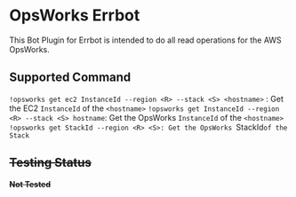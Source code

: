 # OpsWorks Errbot

This Bot Plugin for Errbot is intended to do all read operations for the AWS OpsWorks.

## Supported Command

`!opsworks get ec2 InstanceId --region <R> --stack <S> <hostname>` : Get the EC2 `InstanceId` of the `<hostname>`
`!opsworks get InstanceId --region <R> --stack <S> hostname`: Get the OpsWorks `InstanceId` of the `<hostname>`
`!opsworks get StackId --region <R> <S>: Get the OpsWorks `StackId` of the Stack `<S>

## Testing Status

**Not Tested**

